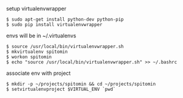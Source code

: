 setup virtualenvwrapper
```
$ sudo apt-get install python-dev python-pip
$ sudo pip install virtualenvwrapper
```
envs will be in ~/.virtualenvs
```
$ source /usr/local/bin/virtualenvwrapper.sh
$ mkvirtualenv spitomin
$ workon spitomin
$ echo "source /usr/local/bin/virtualenvwrapper.sh" >> ~/.bashrc
```
associate env with project
```
$ mkdir -p ~/projects/spitomin && cd ~/projects/spitomin
$ setvirtualenvproject $VIRTUAL_ENV `pwd`
```
